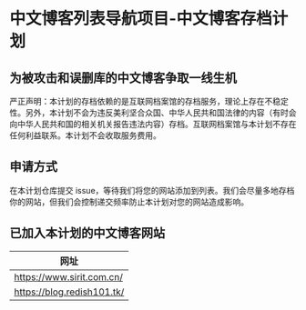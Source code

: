 # 中文博客列表导航项目-中文博客存档计划
## 为被攻击和误删库的中文博客争取一线生机
严正声明：本计划的存档依赖的是互联网档案馆的存档服务，理论上存在不稳定性。另外，本计划不会为违反美利坚合众国、中华人民共和国法律的内容（有时会向中华人民共和国的相关机关报告违法内容）存档。互联网档案馆与本计划不存在任何利益联系。本计划不会收取服务费用。        
## 申请方式
在本计划仓库提交 issue，等待我们将您的网站添加到列表。我们会尽量多地存档你的网站，但我们会控制递交频率防止本计划对您的网站造成影响。
## 已加入本计划的中文博客网站
| 网址|
|----|
|https://www.sirit.com.cn/|
|https://blog.redish101.tk/|
